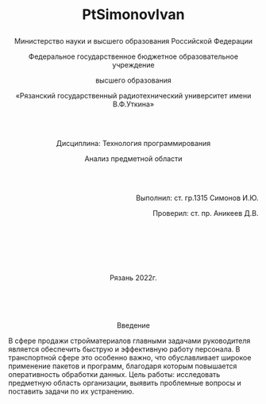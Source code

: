 # <p align="center">PtSimonovIvan</p>

<p align="center">Министерство науки и высшего образования Российской Федерации<p/>
<p align="center">Федеральное государственное бюджетное образовательное учреждение <p/>
<p align="center">высшего образования<p/>
<p align="center">«Рязанский государственный радиотехнический университет имени В.Ф.Уткина»<p/>
<br>
<br>
<p align="center">Дисциплина: Технология программирования<p/>
<p align="center">Анализ предметной области<p/>
<br>
<br>
<p align="right">Выполнил: ст. гр.1315 Симонов И.Ю.<p/>
<p align="right">Проверил: ст. пр. Аникеев Д.В.<p/>
<br>
<br>
<br>
<br>
<br>
<p align="center">Рязань 2022г.<p/>
<br>
<br>
<br>
<p align="center">Введение <p/>
В сфере продажи стройматериалов главными задачами руководителя является обеспечить быструю и эффективную работу персонала. В транспортной сфере это особенно важно, что обуславливает широкое применение пакетов и программ, благодаря которым повышается оперативность обработки данных. 
Цель работы: исследовать предметную область организации, выявить проблемные вопросы и поставить задачи по их устранению.
